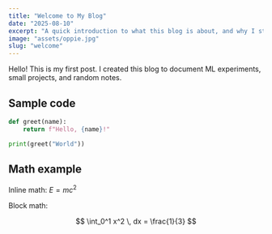 ```yaml
---
title: "Welcome to My Blog"
date: "2025-08-10"
excerpt: "A quick introduction to what this blog is about, and why I started it."
image: "assets/oppie.jpg"
slug: "welcome"
---
```


Hello! This is my first post. I created this blog to document ML experiments, small projects, and random notes.

## Sample code

```python
def greet(name):
    return f"Hello, {name}!"

print(greet("World"))
```

## Math example

Inline math: $E = mc^2$

Block math:

$$
\int_0^1 x^2 \, dx = \frac{1}{3}
$$
